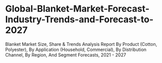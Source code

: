 # Global-Blanket-Market-Forecast-Industry-Trends-and-Forecast-to-2027
Blanket Market Size, Share &amp; Trends Analysis Report By Product (Cotton, Polyester), By Application (Household, Commercial), By Distribution Channel, By Region, And Segment Forecasts, 2021 - 2027
